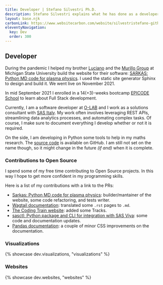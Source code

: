 ```yaml
---
title: Developer | Stefano Silvestri Ph.D.
description: Stefano Silvestri explains what he has done as a developer and showcases some of his work.
layout: base.njk
carbonLink: https://www.websitecarbon.com/website/silvestristefano-github-io-dev/
eleventyNavigation:
  key: Dev
  order: 300
---
```


## Developer

During the pandemic I helped my brother [Luciano](https://lucianogsilvestri.github.io/) and the [Murillo Group](https://murillogroupmsu.com/) at Michigan State University build the website for their software: [SARKAS: Python MD code for plasma physics](https://sarkas.readthedocs.io). I used the static site generator Sphinx to design and build it. We went live on November 2021.

In mid September 2021 I enrolled in a 14(+3)-weeks bootcamp [EPICODE School](https://epicode.com) to learn about Full Stack development.

Currently, I am a software developer at [O-LAB](https://olab-studio.com) and I work as a solutions consultant with [SAS Italy](https://www.sas.com/it_it/home.html). My work often involves leveraging REST APIs, streamlining data analytics processes, and automating complex tasks. Of course, I make sure to document everything I develop whether or not it is required.

On the side, I am developing in Python some tools to help in my maths research. The [source code](https://github.com/silvestriStefano/coreEntropy_neighborIFS/) is available on GitHub. I am still not set on the name though, so it might change in the future *(if and)* when it is complete.

### Contributions to Open Source
I spend some of my free time contributing to Open Source projects. In this way I hope to get more confident in my programming skills.

Here is a list of my contributions with a link to the PRs:
- [Sarkas: Python MD code for plasma physics](https://github.com/murillo-group/sarkas/pulls?q=is%3Apr+author%3ASilvestriStefano): builder/mantainer of the website, some code refactoring, and tests writer.
- [Wagtail documentation](https://github.com/wagtail/wagtail/pull/8759): translated some `.rst` pages to `.md`.
- [The Coding Train website](https://github.com/CodingTrain/thecodingtrain.com/pulls?q=is%3Apr+author%3ASilvestriStefano): added some Tracks. 
- [sasctl: Python package and CLI for integration with SAS Viya](https://github.com/sassoftware/python-sasctl/pulls?q=is%3Apr+author%3ASilvestriStefano): some code and documentation updates. 
- [Pandas documentation](https://github.com/pandas-dev/pandas/pulls?q=is%3Apr+author%3ASilvestriStefano): a couple of minor CSS improvements on the documentation.

### Visualizations

{% showcase dev.visualizations, "visualizations" %}

### Websites

{% showcase dev.websites, "websites" %}